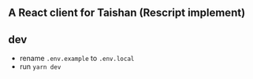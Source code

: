 ## A React client for Taishan (Rescript implement)

## dev

- rename `.env.example` to `.env.local`
- run `yarn dev`
